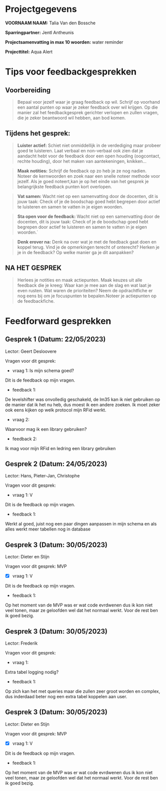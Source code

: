 # Projectgegevens

**VOORNAAM NAAM:** Talia Van den Bossche

**Sparringpartner:** Jentl Antheunis

**Projectsamenvatting in max 10 woorden:** water reminder

**Projecttitel:** Aqua Alert

# Tips voor feedbackgesprekken

## Voorbereiding

> Bepaal voor jezelf waar je graag feedback op wil. Schrijf op voorhand een aantal punten op waar je zeker feedback over wil krijgen. Op die manier zal het feedbackgesprek gerichter verlopen en zullen vragen, die je zeker beantwoord wil hebben, aan bod komen.

## Tijdens het gesprek:

> **Luister actief:** Schiet niet onmiddellijk in de verdediging maar probeer goed te luisteren. Laat verbaal en non-verbaal ook zien dat je aandacht hebt voor de feedback door een open houding (oogcontact, rechte houding), door het maken van aantekeningen, knikken...

> **Maak notities:** Schrijf de feedback op zo heb je ze nog nadien. Noteer de kernwoorden en zoek naar een snelle noteer methode voor jezelf. Als je goed noteert,kan je op het einde van het gesprek je belangrijkste feedback punten kort overlopen.

> **Vat samen:** Wacht niet op een samenvatting door de docenten, dit is jouw taak: Check of je de boodschap goed hebt begrepen door actief te luisteren en samen te vatten in je eigen woorden.

> **Sta open voor de feedback:** Wacht niet op een samenvatting door de docenten, dit is jouw taak: Check of je de boodschap goed hebt begrepen door actief te luisteren en samen te vatten in je eigen woorden.`

> **Denk erover na:** Denk na over wat je met de feedback gaat doen en koppel terug. Vind je de opmerkingen terecht of onterecht? Herken je je in de feedback? Op welke manier ga je dit aanpakken?

## NA HET GESPREK

> Herlees je notities en maak actiepunten. Maak keuzes uit alle feedback die je kreeg: Waar kan je mee aan de slag en wat laat je even rusten. Wat waren de prioriteiten? Neem de opdrachtfiche er nog eens bij om je focuspunten te bepalen.Noteer je actiepunten op de feedbackfiche.

# Feedforward gesprekken

## Gesprek 1 (Datum: 22/05/2023)

Lector: Geert Desloovere

Vragen voor dit gesprek:

- vraag 1: Is mijn schema goed?

Dit is de feedback op mijn vragen.

- feedback 1: 

De levelshifter was onvolledig geschakeld, de lm35 kan ik niet gebruiken op de manier dat ik het nu heb, dus moest ik een andere zoeken. Ik moet zeker ook eens kijken op welk protocol mijn RFid werkt.

- vraag 2: 

Waarvoor mag ik een library gebruiken?

- feedback 2: 

Ik mag voor mijn RFid en ledring een library gebruiken

## Gesprek 2 (Datum: 24/05/2023)

Lector: Hans, Pieter-Jan, Christophe

Vragen voor dit gesprek:

-  vraag 1: V

Dit is de feedback op mijn vragen.

- feedback 1: 

Werkt al goed, juist nog een paar dingen aanpassen in mijn schema en als alles werkt meer tabellen nog in database

## Gesprek 3 (Datum: 30/05/2023)

Lector: Dieter en Stijn

Vragen voor dit gesprek: MVP

- [x] vraag 1: V

Dit is de feedback op mijn vragen.

- feedback 1: 

Op het moment van de MVP was er wat code evrdwenen dus ik kon niet veel tonen, maar ze geloofden wel dat het normaal werkt. Voor de rest ben ik goed bezig.

## Gesprek 3 (Datum: 30/05/2023)

Lector: Frederik

Vragen voor dit gesprek: 

- vraag 1: 

Extra tabel logging nodig?

- feedback 1: 

Op zich kan het met queries maar die zullen zeer groot worden en complex, dus inderdaad beter nog een extra tabel koppelen aan user.

## Gesprek 3 (Datum: 30/05/2023)

Lector: Dieter en Stijn

Vragen voor dit gesprek: MVP

- [x] vraag 1: V

Dit is de feedback op mijn vragen.

- feedback 1: 

Op het moment van de MVP was er wat code evrdwenen dus ik kon niet veel tonen, maar ze geloofden wel dat het normaal werkt. Voor de rest ben ik goed bezig.